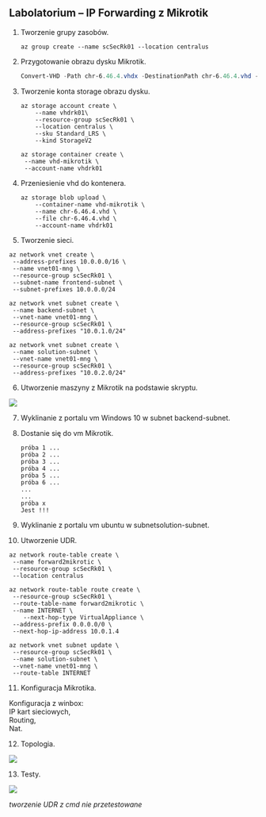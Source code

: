 ## Labolatorium – IP Forwarding z Mikrotik

1. Tworzenie grupy zasobów.

   ```
   az group create --name scSecRk01 --location centralus
   ```

   

2. Przygotowanie obrazu dysku Mikrotik.

   ```powershell
   Convert-VHD -Path chr-6.46.4.vhdx -DestinationPath chr-6.46.4.vhd -VHDType Fixed
   ```

   

3. Tworzenie konta storage obrazu dysku.

   ```
   az storage account create \
       --name vhdrk01\
       --resource-group scSecRk01 \
       --location centralus \
       --sku Standard_LRS \
       --kind StorageV2
   ```

   ```
   az storage container create \
   	--name vhd-mikrotik \
   	--account-name vhdrk01
   ```

   

4. Przeniesienie vhd do kontenera.

   ```
   az storage blob upload \
       --container-name vhd-mikrotik \
       --name chr-6.46.4.vhd \
       --file chr-6.46.4.vhd \
       --account-name vhdrk01
   ```

   

5.  Tworzenie sieci.

   ```
   az network vnet create \
   	--address-prefixes 10.0.0.0/16 \
   	--name vnet01-mng \
   	--resource-group scSecRk01 \
   	--subnet-name frontend-subnet \
   	--subnet-prefixes 10.0.0.0/24
   ```

   ```
   az network vnet subnet create \
   	--name backend-subnet \
   	--vnet-name vnet01-mng \
   	--resource-group scSecRk01 \
   	--address-prefixes "10.0.1.0/24"
   ```

   ```
   az network vnet subnet create \
   	--name solution-subnet \
   	--vnet-name vnet01-mng \
   	--resource-group scSecRk01 \
   	--address-prefixes "10.0.2.0/24"
   ```

   

6. Utworzenie maszyny z Mikrotik na podstawie skryptu.  

![](https://github.com/yourand/szkolaChmury/blob/master/azureSecurity/week5-lab/img/1-mik-create.jpg)
   

7. Wyklinanie z portalu vm Windows 10 w subnet backend-subnet.

8. Dostanie się do vm Mikrotik.

   ```
   próba 1 ...
   próba 2 ...
   próba 3 ...
   próba 4 ...
   próba 5 ...
   próba 6 ...
   ...
   ...
   próba x
   Jest !!!
   ```

   

9. Wyklinanie z portalu vm ubuntu w subnetsolution-subnet.

10. Utworzenie UDR.

   ```
   az network route-table create \
   	--name forward2mikrotic \
   	--resource-group scSecRk01 \
   	--location centralus
   ```

   ```
   az network route-table route create \
   	--resource-group scSecRk01 \
   	--route-table-name forward2mikrotic \
   	--name INTERNET \
       --next-hop-type VirtualAppliance \
   	--address-prefix 0.0.0.0/0 \
   	--next-hop-ip-address 10.0.1.4
   ```

   ```
   az network vnet subnet update \
   	--resource-group scSecRk01 \
   	--name solution-subnet \
   	--vnet-name vnet01-mng \
   	--route-table INTERNET
   ```

   

11. Konfiguracja Mikrotika.  

   Konfiguracja z winbox:  
   IP kart sieciowych,  
   Routing,  
   Nat.  
      
12. Topologia.  

![](https://github.com/yourand/szkolaChmury/blob/master/azureSecurity/week5-lab/img/2-topol.jpg)
    

13. Testy.

![](https://github.com/yourand/szkolaChmury/blob/master/azureSecurity/week5-lab/img/5-lynx-mtr.jpg)





*tworzenie UDR z cmd nie przetestowane*
